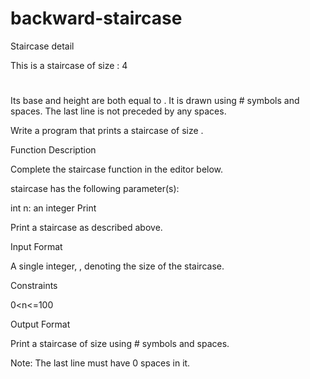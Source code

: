 # backward-staircase

Staircase detail

This is a staircase of size : 4
   #
  ##
 ###
####
Its base and height are both equal to . It is drawn using # symbols and spaces. The last line is not preceded by any spaces.

Write a program that prints a staircase of size .

Function Description

Complete the staircase function in the editor below.

staircase has the following parameter(s):

int n: an integer
Print

Print a staircase as described above.

Input Format

A single integer, , denoting the size of the staircase.

Constraints

0<n<=100

Output Format

Print a staircase of size  using # symbols and spaces.

Note: The last line must have 0 spaces in it.
